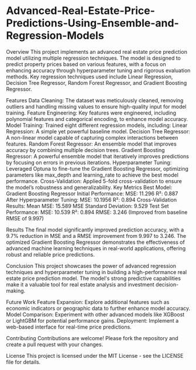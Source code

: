 # Advanced-Real-Estate-Price-Predictions-Using-Ensemble-and-Regression-Models
Overview
This project implements an advanced real estate price prediction model utilizing multiple regression techniques. The model is designed to predict property prices based on various features, with a focus on enhancing accuracy through hyperparameter tuning and rigorous evaluation methods. Key regression techniques used include Linear Regression, Decision Tree Regressor, Random Forest Regressor, and Gradient Boosting Regressor.

Features
Data Cleaning: The dataset was meticulously cleaned, removing outliers and handling missing values to ensure high-quality input for model training.
Feature Engineering: Key features were engineered, including polynomial features and categorical encoding, to enhance model accuracy.
Model Training: Trained eight different regression models, including:
Linear Regression: A simple yet powerful baseline model.
Decision Tree Regressor: A non-linear model capable of capturing complex interactions between features.
Random Forest Regressor: An ensemble model that improves accuracy by combining multiple decision trees.
Gradient Boosting Regressor: A powerful ensemble model that iteratively improves predictions by focusing on errors in previous iterations.
Hyperparameter Tuning: Leveraged Optuna to fine-tune the Gradient Boosting Regressor, optimizing parameters like max_depth and learning_rate to achieve the best model performance.
Cross-Validation: Applied 5-fold cross-validation to ensure the model’s robustness and generalizability.
Key Metrics
Best Model: Gradient Boosting Regressor
Initial Performance:
MSE: 11.296
R²: 0.887
After Hyperparameter Tuning:
MSE: 10.1956
R²: 0.894
Cross-Validation Results:
Mean MSE: 15.589
MSE Standard Deviation: 9.529
Test Set Performance:
MSE: 10.539
R²: 0.894
RMSE: 3.246 (Improved from baseline RMSE of 9.997)

Results
The final model significantly improved prediction accuracy, with a 9.7% reduction in MSE and a RMSE improvement from 9.997 to 3.246. The optimized Gradient Boosting Regressor demonstrates the effectiveness of advanced machine learning techniques in real-world applications, offering robust and reliable price predictions.

Conclusion
This project showcases the power of advanced regression techniques and hyperparameter tuning in building a high-performance real estate price prediction model. The model's strong predictive capabilities make it a valuable tool for real estate analysis and investment decision-making.

Future Work
Feature Expansion: Explore additional features such as economic indicators or geographic data to further enhance model accuracy.
Model Comparison: Experiment with other advanced models like XGBoost or LightGBM for potential performance gains.
Deployment: Implement a web-based interface for real-time price predictions.

Contributing
Contributions are welcome! Please fork the repository and create a pull request with your changes.

License
This project is licensed under the MIT License - see the LICENSE file for details.
